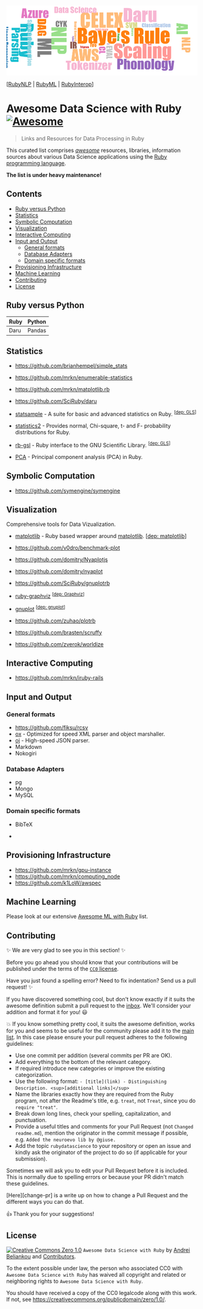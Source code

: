 <img src="header.png" align="center">

[[RubyNLP](https://github.com/arbox/nlp-with-ruby) |
 [RubyML](https://github.com/arbox/machine-learning-with-ruby) |
 [RubyInterop](https://github.com/arbox/ruby-interoperability)]


# Awesome Data Science with Ruby [![Awesome](https://cdn.rawgit.com/sindresorhus/awesome/d7305f38d29fed78fa85652e3a63e154dd8e8829/media/badge.svg)](https://github.com/sindresorhus/awesome)

> Links and Resources for Data Processing in Ruby

This curated list comprises [_awesome_](https://github.com/sindresorhus/awesome/blob/master/awesome.md)
resources, libraries, information sources about various Data Science applications using the [Ruby programming language](ruby).

**The list is under heavy maintenance!**

<!-- nodoc -->
## Contents

<!-- toc -->

- [Ruby versus Python](#ruby-versus-python)
- [Statistics](#statistics)
- [Symbolic Computation](#symbolic-computation)
- [Visualization](#visualization)
- [Interactive Computing](#interactive-computing)
- [Input and Output](#input-and-output)
  * [General formats](#general-formats)
  * [Database Adapters](#database-adapters)
  * [Domain specific formats](#domain-specific-formats)
- [Provisioning Infrastructure](#provisioning-infrastructure)
- [Machine Learning](#machine-learning)
- [Contributing](#contributing)
- [License](#license)

<!-- tocstop -->

<!-- doc -->

## Ruby versus Python

| Ruby   | Python |
| ---    | ---    |
| Daru   | Pandas |

## Statistics

- https://github.com/brianhempel/simple_stats
- https://github.com/mrkn/enumerable-statistics
- https://github.com/mrkn/matplotlib.rb
- https://github.com/SciRuby/daru
- [statsample](https://github.com/clbustos/statsample) -
  A suite for basic and advanced statistics on Ruby. <sup>[[dep: GLS](#gls)]</sup>


- [statistics2](https://github.com/abscondment/statistics2) -
  Provides normal, Chi-square, t- and F- probability distributions for Ruby.

- [rb-gsl](https://github.com/blackwinter/rb-gsl) -
  Ruby interface to the GNU Scientific Library. <sup>[[dep: GLS](#gls)]</sup>

- [PCA](https://github.com/gbuesing/pca) - Principal component analysis (PCA) in Ruby.

## Symbolic Computation

- https://github.com/symengine/symengine

## Visualization

Comprehensive tools for Data Vizualization.

- [matplotlib](https://github.com/mrkn/matplotlib.rb) -
  Ruby based wrapper around [matplotlib](https://matplotlib.org/). <dep>[[dep: matplotlib](#matplotlib)]</dep>

- https://github.com/v0dro/benchmark-plot
- https://github.com/domitry/Nyaplotjs
- https://github.com/domitry/nyaplot
- https://github.com/SciRuby/gnuplotrb
- [ruby-graphviz](https://github.com/glejeune/Ruby-Graphviz)
  <sup>[[dep: Graphviz](#graphviz)]</sup>
- [gnuplot](https://github.com/rdp/ruby_gnuplot/tree/master)
  <sup>[[dep: gnuplot](#gnuplot)]</sup>
- https://github.com/zuhao/plotrb
- https://github.com/brasten/scruffy
- https://github.com/zverok/worldize


## Interactive Computing

- https://github.com/mrkn/iruby-rails


## Input and Output

### General formats

- https://github.com/fiksu/rcsv
- [ox](https://github.com/ohler55/ox) -
  Optimized for speed XML parser and object marshaller.
- [oj](https://github.com/ohler55/oj) -
  High-speed JSON parser.
- Markdown
- Nokogiri

### Database Adapters

- pg
- Mongo
- MySQL

### Domain specific formats

- BibTeX

-
## Provisioning Infrastructure

- https://github.com/mrkn/gpu-instance
- https://github.com/mrkn/computing_node
- https://github.com/k1LoW/awspec


## Machine Learning

Please look at our extensive [Awesome ML with Ruby][ml-with-ruby] list.

## Contributing

:sparkles: We are very glad to see you in this section! :sparkles:

Before you go ahead you should know that your contributions will be published under
the terms of the [`CC0` license](https://creativecommons.org/publicdomain/zero/1.0/).

Have you just found a spelling error? Need to fix indentation?
Send us a pull request! :sparkles:

If you have discovered something cool, but don't know exactly if it suits the
awesome definition submit a pull request to the [inbox](inbox.md).
We'll consider your addition and format it for you! :smiley:

:boom: If you know something pretty cool, it suits the awesome definition, works for you
and seems to be useful for the community please add it to the [main list](README.md).
In this case please ensure your pull request adheres to the following guidelines:

- Use one commit per addition (several commits per PR are OK).
- Add everything to the bottom of the relevant category.
- If required introduce new categories or improve the existing categorization.
- Use the following format: `- [title](link) - Distinguishing Description. <sup>[additional links]</sup>`
- Name the libraries exactly how they are required from the Ruby program, not
  after the Readme's title, e.g. `treat`, not `Treat`, since you do `require "treat"`.
- Break down long lines, check your spelling, capitalization, and punctuation.
- Provide a useful titles and comments for your Pull Request (not `Changed readme.md`),
  mention the originator in the commit message if possible, e.g. `Added the neuroevo lib by @giuse.`
- Add the topic `rubydatascience` to your repository or open an issue and
  kindly ask the originator of the project to do so (if applicable for your submission).

Sometimes we will ask you to edit your Pull Request before it is included.
This is normally due to spelling errors or because your PR didn't match
these guidelines.

[Here][change-pr] is a write up on how to change a Pull Request and
the different ways you can do that.

:+1: Thank you for your suggestions!


## License

[![Creative Commons Zero 1.0](http://mirrors.creativecommons.org/presskit/buttons/80x15/svg/cc-zero.svg)](https://creativecommons.org/publicdomain/zero/1.0/) `Awesome Data Science with Ruby` by [Andrei Beliankou](https://github.com/arbox) and
[Contributors](https://github.com/arbox/data-science-with-ruby/graphs/contributors).

To the extent possible under law, the person who associated CC0 with
`Awesome Data Science with Ruby` has waived all copyright and related or neighboring rights
to `Awesome Data Science with Ruby`.

You should have received a copy of the CC0 legalcode along with this
work. If not, see <https://creativecommons.org/publicdomain/zero/1.0/>.

<!--- Links --->
[ruby]: https://www.ruby-lang.org/en/
[ml-with-ruby]: https://github.com/arbox/machine-learning-with-ruby
